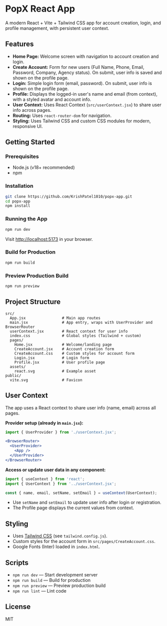 # PopX React App

A modern React + Vite + Tailwind CSS app for account creation, login, and profile management, with persistent user context.

## Features

- **Home Page:** Welcome screen with navigation to account creation and login.
- **Create Account:** Form for new users (Full Name, Phone, Email, Password, Company, Agency status). On submit, user info is saved and shown on the profile page.
- **Login:** Simple login form (email, password). On submit, user info is shown on the profile page.
- **Profile:** Displays the logged-in user's name and email (from context), with a styled avatar and account info.
- **User Context:** Uses React Context (`src/userContext.jsx`) to share user info across pages.
- **Routing:** Uses `react-router-dom` for navigation.
- **Styling:** Uses Tailwind CSS and custom CSS modules for modern, responsive UI.

## Getting Started

### Prerequisites

- Node.js (v18+ recommended)
- npm

### Installation

```bash
git clone https://github.com/KrishPatel1010/popx-app.git
cd popx-app
npm install
```

### Running the App

```bash
npm run dev
```

Visit [http://localhost:5173](http://localhost:5173) in your browser.

### Build for Production

```bash
npm run build
```

### Preview Production Build

```bash
npm run preview
```

## Project Structure

```
src/
  App.jsx                # Main app routes
  main.jsx               # App entry, wraps with UserProvider and BrowserRouter
  userContext.jsx        # React context for user info
  index.css              # Global styles (Tailwind + custom)
  pages/
    Home.jsx             # Welcome/landing page
    CreateAccount.jsx    # Account creation form
    CreateAccount.css    # Custom styles for account form
    Login.jsx            # Login form
    Profile.jsx          # User profile page
  assets/
    react.svg            # Example asset
public/
  vite.svg               # Favicon
```

## User Context

The app uses a React context to share user info (name, email) across all pages.

**Provider setup (already in `main.jsx`):**
```jsx
import { UserProvider } from './userContext.jsx';

<BrowserRouter>
  <UserProvider>
    <App />
  </UserProvider>
</BrowserRouter>
```

**Access or update user data in any component:**
```jsx
import { useContext } from 'react';
import { UserContext } from '../userContext.jsx';

const { name, email, setName, setEmail } = useContext(UserContext);
```

- Use `setName` and `setEmail` to update user info after login or registration.
- The Profile page displays the current values from context.

## Styling

- Uses [Tailwind CSS](https://tailwindcss.com/) (see `tailwind.config.js`).
- Custom styles for the account form in `src/pages/CreateAccount.css`.
- Google Fonts (Inter) loaded in `index.html`.

## Scripts

- `npm run dev` — Start development server
- `npm run build` — Build for production
- `npm run preview` — Preview production build
- `npm run lint` — Lint code

## License

MIT
